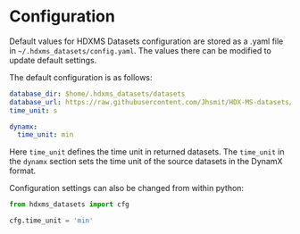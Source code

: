 # Configuration

Default values for HDXMS Datasets configuration are stored as a .yaml file in `~/.hdxms_datasets/config.yaml`. 
The values there can be modified to update default settings.

The default configuration is as follows:

```yaml
database_dir: $home/.hdxms_datasets/datasets
database_url: https://raw.githubusercontent.com/Jhsmit/HDX-MS-datasets/master/datasets/
time_unit: s

dynamx:
  time_unit: min

```

Here `time_unit` defines the time unit in returned datasets. The `time_unit` in the `dynamx` section sets the time unit 
of the source datasets in the DynamX format.

Configuration settings can also be changed from within python:

```python
from hdxms_datasets import cfg

cfg.time_unit = 'min'

```